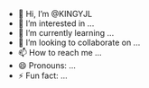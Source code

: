 - 👋 Hi, I’m @KINGYJL
- 👀 I’m interested in ...
- 🌱 I’m currently learning ...
- 💞️ I’m looking to collaborate on ...
- 📫 How to reach me ...
- 😄 Pronouns: ...
- ⚡ Fun fact: ...

<!---
KINGYJL/KINGYJL is a ✨ special ✨ repository because its `README.md` (this file) appears on your GitHub profile.
You can click the Preview link to take a look at your changes.
--->
